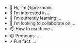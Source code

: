 - 👋 Hi, I’m @jack-arain
- 👀 I’m interested in ...
- 🌱 I’m currently learning ...
- 💞️ I’m looking to collaborate on ...
- 📫 How to reach me ...
- 😄 Pronouns: ...
- ⚡ Fun fact: ...

<!---
jack-arain/jack-arain is a ✨ special ✨ repository because its `README.md` (this file) appears on your GitHub profile.
You can click the Preview link to take a look at your changes.
--->
